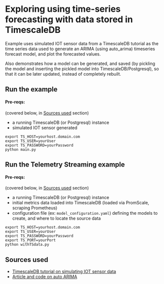 # Exploring using time-series forecasting with data stored in TimescaleDB

Example uses simulated IOT sensor data from a TimescaleDB tutorial as the time series data used to generate an ARIMA (using auto_arima) timeseries forecast model, and plot the forecasted values.

Also demonstrates how a model can be generated, and saved (by pickling the model and inserting the pickled model into TimescaleDB/Postgresql), so that it can be later updated, instead of completely rebuilt.

## Run the example
#### Pre-reqs:
(covered below, in [Sources used](#sources-used) section)
* a running TimescaleDB (or Postgresql) instance
* simulated IOT sensor generated
```
export TS_HOST=yourhost.domain.com
export TS_USER=yourUser
export TS_PASSWORD=yourPassword
python main.py
```

## Run the Telemetry Streaming example
#### Pre-reqs:
(covered below, in [Sources used](#sources-used) section)
* a running TimescaleDB (or Postgresql) instance
* initial metrics data loaded into TimescaleDB (loaded via PromScale, scraping Prometheus)
* configuration file (ex: `model_configuration.yaml`) defining the models to create, and where to locate the source data
```
export TS_HOST=yourhost.domain.com
export TS_USER=yourUser
export TS_PASSWORD=yourPassword
export TS_PORT=yourPort
python withTSdata.py
```

## Sources used
* [TimescaleDB tutorial on simulating IOT sensor data](https://docs.timescale.com/timescaledb/latest/tutorials/simulate-iot-sensor-data)
* [Article and code on auto ARIMA](https://towardsdatascience.com/time-series-forecasting-using-auto-arima-in-python-bb83e49210cd)
